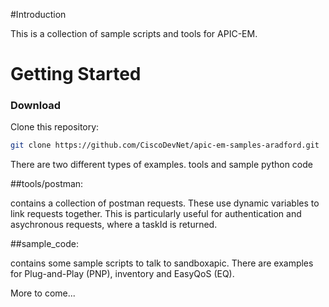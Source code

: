 #Introduction

This is a collection of sample scripts and tools for APIC-EM.  

# Getting Started


### Download
Clone this repository:

``` bash
git clone https://github.com/CiscoDevNet/apic-em-samples-aradford.git
```

There are two different types of examples.  tools and sample python code

##tools/postman: 

contains a collection of postman requests.  These use dynamic variables to link requests together.  This
is particularly useful for authentication and asychronous requests, where a taskId is returned.

##sample_code:  

contains some sample scripts to talk to sandboxapic.  There are examples for Plug-and-Play (PNP), inventory and EasyQoS (EQ).

More to come...

